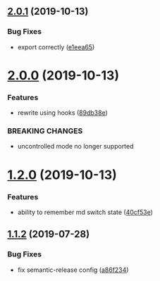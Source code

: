 ## [2.0.1](https://github.com/whitewater-guide/md-editor/compare/v2.0.0...v2.0.1) (2019-10-13)


### Bug Fixes

* export correctly ([e1eea65](https://github.com/whitewater-guide/md-editor/commit/e1eea6596b25499a65035b5d9065879816d1acf6))

# [2.0.0](https://github.com/whitewater-guide/md-editor/compare/v1.2.1...v2.0.0) (2019-10-13)


### Features

* rewrite using hooks ([89db38e](https://github.com/whitewater-guide/md-editor/commit/89db38e3413bf412b1489e3db586420b7e665932))


### BREAKING CHANGES

* uncontrolled mode no longer supported

# [1.2.0](https://github.com/whitewater-guide/md-editor/compare/v1.1.2...v1.2.0) (2019-10-13)

### Features

- ability to remember md switch state ([40cf53e](https://github.com/whitewater-guide/md-editor/commit/40cf53e43039f2643698e0fd0545d87b7d2e5b1f))

## [1.1.2](https://github.com/whitewater-guide/md-editor/compare/v1.1.1...v1.1.2) (2019-07-28)

### Bug Fixes

- fix semantic-release config ([a86f234](https://github.com/whitewater-guide/md-editor/commit/a86f234))
